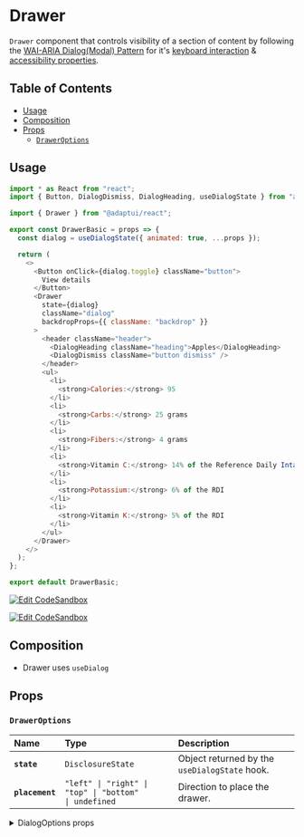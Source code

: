 # Drawer

`Drawer` component that controls visibility of a section of content by following
the
[WAI-ARIA Dialog(Modal) Pattern](https://www.w3.org/WAI/ARIA/apg/patterns/dialogmodal/)
for it's
[keyboard interaction](https://www.w3.org/WAI/ARIA/apg/patterns/dialogmodal/#:~:text=choosing%20a%20date.-,Keyboard%20Interaction,-In%20the%20following)
&
[accessibility properties](https://www.w3.org/WAI/ARIA/apg/patterns/dialogmodal/#:~:text=or%20cancel%20button.-,WAI%2DARIA%20Roles%2C%20States%2C%20and%20Properties,-The%20element%20that).

## Table of Contents

- [Usage](#usage)
- [Composition](#composition)
- [Props](#props)
  - [`DrawerOptions`](#draweroptions)

## Usage

```js
import * as React from "react";
import { Button, DialogDismiss, DialogHeading, useDialogState } from "ariakit";

import { Drawer } from "@adaptui/react";

export const DrawerBasic = props => {
  const dialog = useDialogState({ animated: true, ...props });

  return (
    <>
      <Button onClick={dialog.toggle} className="button">
        View details
      </Button>
      <Drawer
        state={dialog}
        className="dialog"
        backdropProps={{ className: "backdrop" }}
      >
        <header className="header">
          <DialogHeading className="heading">Apples</DialogHeading>
          <DialogDismiss className="button dismiss" />
        </header>
        <ul>
          <li>
            <strong>Calories:</strong> 95
          </li>
          <li>
            <strong>Carbs:</strong> 25 grams
          </li>
          <li>
            <strong>Fibers:</strong> 4 grams
          </li>
          <li>
            <strong>Vitamin C:</strong> 14% of the Reference Daily Intake (RDI)
          </li>
          <li>
            <strong>Potassium:</strong> 6% of the RDI
          </li>
          <li>
            <strong>Vitamin K:</strong> 5% of the RDI
          </li>
        </ul>
      </Drawer>
    </>
  );
};

export default DrawerBasic;
```

[![Edit CodeSandbox](https://img.shields.io/badge/Drawer-Open%20On%20CodeSandbox-%230971f1?style=for-the-badge&logo=codesandbox&labelColor=151515)](https://codesandbox.io/s/sk6om0)

[![Edit CodeSandbox](https://img.shields.io/badge/Drawer%20TS-Open%20On%20CodeSandbox-%230971f1?style=for-the-badge&logo=codesandbox&labelColor=151515)](https://codesandbox.io/s/b65wzt)

## Composition

- Drawer uses `useDialog`

## Props

### `DrawerOptions`

| Name            | Type                                                                                             | Description                                   |
| :-------------- | :----------------------------------------------------------------------------------------------- | :-------------------------------------------- |
| **`state`**     | <code>DisclosureState</code>                                                                     | Object returned by the `useDialogState` hook. |
| **`placement`** | <code>&#34;left&#34; \| &#34;right&#34; \| &#34;top&#34; \| &#34;bottom&#34; \| undefined</code> | Direction to place the drawer.                |

<details><summary>DialogOptions props</summary>
> These props are returned by the other props You can also provide these props.

| Name                         | Type                                                                                                                                                                                                                                                                                                 | Description                                                                                                                                                                                                                                                                                                                                                                                                                                                                                                                                                                                                                                                                                                |
| :--------------------------- | :--------------------------------------------------------------------------------------------------------------------------------------------------------------------------------------------------------------------------------------------------------------------------------------------------- | :--------------------------------------------------------------------------------------------------------------------------------------------------------------------------------------------------------------------------------------------------------------------------------------------------------------------------------------------------------------------------------------------------------------------------------------------------------------------------------------------------------------------------------------------------------------------------------------------------------------------------------------------------------------------------------------------------------- |
| **`disabled`**               | <code>boolean \| undefined</code>                                                                                                                                                                                                                                                                    | Determines whether the focusable element is disabled. If the focusableelement doesn't support the native `disabled` attribute, the`aria-disabled` attribute will be used instead.                                                                                                                                                                                                                                                                                                                                                                                                                                                                                                                          |
| **`autoFocus`**              | <code>boolean \| undefined</code>                                                                                                                                                                                                                                                                    | Automatically focus the element when it is mounted. It works similarly tothe native `autoFocus` prop, but solves an issue where the element isgiven focus before React effects can run.                                                                                                                                                                                                                                                                                                                                                                                                                                                                                                                    |
| **`focusable`**              | <code>boolean \| undefined</code>                                                                                                                                                                                                                                                                    | Whether the element should be focusable.                                                                                                                                                                                                                                                                                                                                                                                                                                                                                                                                                                                                                                                                   |
| **`accessibleWhenDisabled`** | <code>boolean \| undefined</code>                                                                                                                                                                                                                                                                    | Determines whether the element should be focusable even when it isdisabled.This is important when discoverability is a concern. For example:> A toolbar in an editor contains a set of special smart paste functionsthat are disabled when the clipboard is empty or when the function is notapplicable to the current content of the clipboard. It could be helpful tokeep the disabled buttons focusable if the ability to discover theirfunctionality is primarily via their presence on the toolbar.Learn more on [Focusability of disabledcontrols](https://www.w3.org/TR/wai-aria-practices-1.2/#kbd_disabled_controls).                                                                             |
| **`onFocusVisible`**         | <code title="((event: SyntheticEvent&#60;Element, Event&#62;) =&#62; void) \| undefined">((event: SyntheticEvent&#60;Element, Event&#62;) =&#62; voi...</code>                                                                                                                                       | Custom event handler that is called when the element is focused via thekeyboard or when a key is pressed while the element is focused.                                                                                                                                                                                                                                                                                                                                                                                                                                                                                                                                                                     |
| **`preserveTabOrder`**       | <code>boolean \| undefined</code>                                                                                                                                                                                                                                                                    | When enabled, `preserveTabOrder` will keep the DOM element's tab order thesame as the order in which the `Portal` component was mounted in the Reacttree.                                                                                                                                                                                                                                                                                                                                                                                                                                                                                                                                                  |
| **`portalRef`**              | <code title="((instance: HTMLElement \| null) =&#62; void) \| MutableRefObject&#60;HTMLElement&#62; \| undefined">((instance: HTMLElement \| null) =&#62; void) \| Muta...</code>                                                                                                                    | `portalRef` is similar to `ref` but is scoped to the portal node. It'suseful when you need to be informed when the portal element is appended tothe DOM or removed from the DOM.                                                                                                                                                                                                                                                                                                                                                                                                                                                                                                                           |
| **`portal`**                 | <code>boolean \| undefined</code>                                                                                                                                                                                                                                                                    | Determines whether the element should be rendered as a React Portal.                                                                                                                                                                                                                                                                                                                                                                                                                                                                                                                                                                                                                                       |
| **`portalElement`**          | <code title="HTMLElement \| ((element: HTMLElement) =&#62; HTMLElement \| null) \| null \| undefined">HTMLElement \| ((element: HTMLElement) =&#62; HTMLEl...</code>                                                                                                                                 | An HTML element or a memoized callback function that returns an HTMLelement to be used as the portal element. By default, the portal elementwill be a `div` element appended to the `document.body`.                                                                                                                                                                                                                                                                                                                                                                                                                                                                                                       |
| **`modal`**                  | <code>boolean \| undefined</code>                                                                                                                                                                                                                                                                    | Determines whether the dialog is modal. Modal dialogs have distinctstates and behaviors: - The `portal`, `backdrop` and `preventBodyScroll` props are set to `true`. They can still be manually set to `false`. - A visually hidden dismiss button will be rendered if the `DialogDismiss` component hasn't been used. This allows screen reader users to close the dialog. - The focus will be trapped within the dialog. - When the dialog is visible, the elements outside of the dialog will be hidden to assistive technology users using the `aria-hidden` attribute. - When using the `Heading` or `DialogHeading` components within the dialog, their level will be reset so they start with `h1`. |
| **`backdrop`**               | <code title="boolean \| ElementType&#60;Pick&#60;DetailedHTMLProps&#60;HTMLAttributes&#60;HTMLDivElement&#62;, HTMLDivElement&#62;, &#34;key&#34; \| keyof HTMLAttributes&#60;...&#62;&#62; &#38; { ...; }&#62; \| undefined">boolean \| ElementType&#60;Pick&#60;DetailedHTMLProps&#60;HT...</code> | Determines whether there will be a backdrop behind the dialog. On modaldialogs, this is `true` by default. Besides a `boolean`, this prop canalso be a React component that will be rendered as the backdrop.                                                                                                                                                                                                                                                                                                                                                                                                                                                                                              |
| **`backdropProps`**          | <code title="Omit&#60;DisclosureContentProps&#60;&#34;div&#34;&#62;, &#34;state&#34;&#62; \| undefined">Omit&#60;DisclosureContentProps&#60;&#34;div&#34;&#62;, &#34;state&#34;&#62; \| ...</code>                                                                                                   | Props that will be passed to the backdrop element if `backdrop` is`true`.                                                                                                                                                                                                                                                                                                                                                                                                                                                                                                                                                                                                                                  |
| **`hideOnEscape`**           | <code title="BooleanOrCallback&#60;KeyboardEvent \| React.KeyboardEvent&#60;Element&#62;&#62; \| undefined">BooleanOrCallback&#60;KeyboardEvent \| React.Keyboar...</code>                                                                                                                           | Determines whether the dialog will be hidden when the user presses theEscape key.                                                                                                                                                                                                                                                                                                                                                                                                                                                                                                                                                                                                                          |
| **`hideOnInteractOutside`**  | <code title="BooleanOrCallback&#60;Event \| SyntheticEvent&#60;Element, Event&#62;&#62; \| undefined">BooleanOrCallback&#60;Event \| SyntheticEvent&#60;Elemen...</code>                                                                                                                             | Determines whether the dialog will be hidden when the user clicks orfocus on an element outside of the dialog.                                                                                                                                                                                                                                                                                                                                                                                                                                                                                                                                                                                             |
| **`preventBodyScroll`**      | <code>boolean \| undefined</code>                                                                                                                                                                                                                                                                    | Determines whether the body scrolling will be prevented when the dialogis shown.                                                                                                                                                                                                                                                                                                                                                                                                                                                                                                                                                                                                                           |
| **`autoFocusOnShow`**        | <code>boolean \| undefined</code>                                                                                                                                                                                                                                                                    | Determines whether an element inside the dialog will receive focus whenthe dialog is shown. By default, this is usually the first tabbableelement in the dialog or the dialog itself. The `initialFocusRef` propcan be used to set a different element to receive focus.                                                                                                                                                                                                                                                                                                                                                                                                                                   |
| **`autoFocusOnHide`**        | <code>boolean \| undefined</code>                                                                                                                                                                                                                                                                    | Determines whether an element outside of the dialog will be focused whenthe dialog is hidden if another element hasn't been focused in the actionof hiding the dialog (for example, by clicking or tabbing into anothertabbable element outside of the dialog). By default, this is usually thedisclosure element. The `finalFocusRef` prop can be used to define adifferent element to be focused.                                                                                                                                                                                                                                                                                                        |
| **`initialFocusRef`**        | <code>RefObject&#60;HTMLElement&#62; \| undefined</code>                                                                                                                                                                                                                                             | Determines which element will receive focus when the dialog is shown.This has no effect if `autoFocusOnShow` is `false`. If not set, the firsttabbable element inside the dialog or the dialog itself will receivefocus.                                                                                                                                                                                                                                                                                                                                                                                                                                                                                   |
| **`finalFocusRef`**          | <code>RefObject&#60;HTMLElement&#62; \| undefined</code>                                                                                                                                                                                                                                             | Determines which element will receive focus when the dialog is hidden ifanother element hasn't been focused in the action of hiding the dialog(for example, by clicking or tabbing into another tabbable elementoutside of the dialog). This has no effect if `autoFocusOnHide` is`false`. If not set, the disclosure element will be used.                                                                                                                                                                                                                                                                                                                                                                |

</details>
